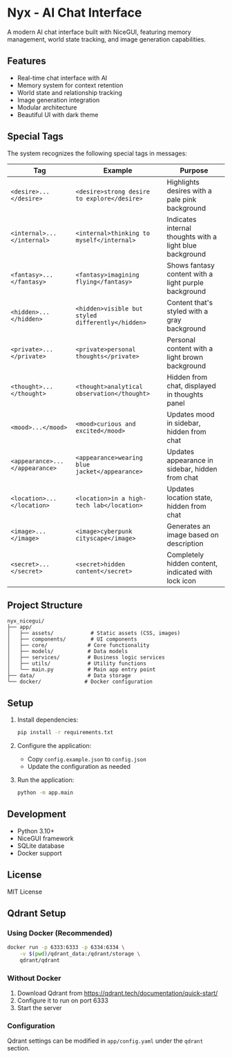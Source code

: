 # Nyx - AI Chat Interface

A modern AI chat interface built with NiceGUI, featuring memory management, world state tracking, and image generation capabilities.

## Features

- Real-time chat interface with AI
- Memory system for context retention
- World state and relationship tracking
- Image generation integration
- Modular architecture
- Beautiful UI with dark theme

## Special Tags

The system recognizes the following special tags in messages:

| Tag | Example | Purpose |
|-----|---------|---------|
| `<desire>...</desire>` | `<desire>strong desire to explore</desire>` | Highlights desires with a pale pink background |
| `<internal>...</internal>` | `<internal>thinking to myself</internal>` | Indicates internal thoughts with a light blue background |
| `<fantasy>...</fantasy>` | `<fantasy>imagining flying</fantasy>` | Shows fantasy content with a light purple background |
| `<hidden>...</hidden>` | `<hidden>visible but styled differently</hidden>` | Content that's styled with a gray background |
| `<private>...</private>` | `<private>personal thoughts</private>` | Personal content with a light brown background |
| `<thought>...</thought>` | `<thought>analytical observation</thought>` | Hidden from chat, displayed in thoughts panel |
| `<mood>...</mood>` | `<mood>curious and excited</mood>` | Updates mood in sidebar, hidden from chat |
| `<appearance>...</appearance>` | `<appearance>wearing blue jacket</appearance>` | Updates appearance in sidebar, hidden from chat |
| `<location>...</location>` | `<location>in a high-tech lab</location>` | Updates location state, hidden from chat |
| `<image>...</image>` | `<image>cyberpunk cityscape</image>` | Generates an image based on description |
| `<secret>...</secret>` | `<secret>hidden content</secret>` | Completely hidden content, indicated with lock icon |

## Project Structure

```
nyx_nicegui/
├── app/
│   ├── assets/            # Static assets (CSS, images)
│   ├── components/        # UI components
│   ├── core/             # Core functionality
│   ├── models/           # Data models
│   ├── services/         # Business logic services
│   ├── utils/            # Utility functions
│   └── main.py           # Main app entry point
├── data/                 # Data storage
└── docker/              # Docker configuration
```

## Setup

1. Install dependencies:
   ```bash
   pip install -r requirements.txt
   ```

2. Configure the application:
   - Copy `config.example.json` to `config.json`
   - Update the configuration as needed

3. Run the application:
   ```bash
   python -m app.main
   ```

## Development

- Python 3.10+
- NiceGUI framework
- SQLite database
- Docker support

## License

MIT License

## Qdrant Setup

### Using Docker (Recommended)
```bash
docker run -p 6333:6333 -p 6334:6334 \
    -v $(pwd)/qdrant_data:/qdrant/storage \
    qdrant/qdrant
```

### Without Docker
1. Download Qdrant from https://qdrant.tech/documentation/quick-start/
2. Configure it to run on port 6333
3. Start the server

### Configuration
Qdrant settings can be modified in `app/config.yaml` under the `qdrant` section.

